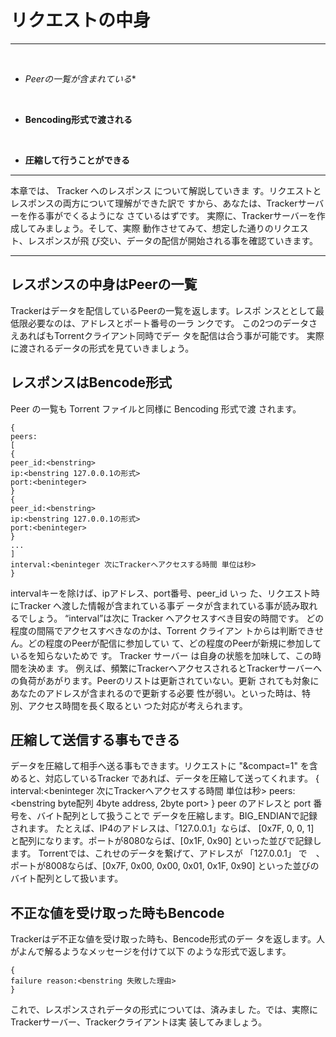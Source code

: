 # リクエストの中身
<hr>
<br>

* *Peerの一覧が含まれている**

<br>

* **Bencoding形式で渡される**

<br>

* **圧縮して行うことができる**


<hr>

本章では、 Tracker へのレスポンス について解説していきま
す。リクエストとレスポンスの両方について理解ができた訳で
すから、あなたは、Trackerサーバーを作る事がでくるようにな
さているはずです。
実際に、Trackerサーバーを作成してみましょう。そして、実際
動作させてみて、想定した通りのリクエスト、レスポンスが飛
び交い、データの配信が開始される事を確認ていきます。

<hr>

## レスポンスの中身はPeerの一覧
Trackerはデータを配信しているPeerの一覧を返します。レスポ
ンスととして最低限必要なのは、アドレスとポート番号の一ラ
ンクです。
この2つのデータさえあればもTorrentクライアント同時でデー
タを配信は合う事が可能です。
実際に渡されるデータの形式を見ていきましょう。


## レスポンスはBencode形式
Peer の一覧も Torrent ファイルと同様に Bencoding 形式で渡
されます。

```
{
peers:
[
{
peer_id:<benstring>
ip:<benstring 127.0.0.1の形式>
port:<beninteger>
}
{
peer_id:<benstring>
ip:<benstring 127.0.0.1の形式>
port:<beninteger>
}
...
]
interval:<beninteger 次にTrackerへアクセスする時間 単位は秒>
}
```

intervalキーを除けば、ipアドレス、port番号、peer_id いっ
た、リクエスト時にTracker へ渡した情報が含まれている事デ
ータが含まれている事が読み取れるでしょう。
“interval”は次に Tracker へアクセスすべき目安の時間です。
どの程度の間隔でアクセスすべきなのかは、Torrent クライアン
トからは判断できせん。どの程度のPeerが配信に参加してい
て、どの程度のPeerが新規に参加しているを知らないためで
す。
Tracker サーバー は自身の状態を加味して、この時間を決めま
す。
例えば、頻繁にTrackerへアクセスされるとTrackerサーバーへ
の負荷があがります。Peerのリストは更新されていない。更新
されても対象にあなたのアドレスが含まれるので更新する必要
性が弱い。といった時は、特別、アクセス時間を長く取るとい
つた対応が考えられます。

## 圧縮して送信する事もできる

データを圧縮して相手へ送る事もできます。リクエストに
"&compact=1" を含めると、対応しているTracker
であれば、データを圧縮して送ってくれます。
{
interval:<beninteger 次にTrackerへアクセスする時間 単位は秒>
peers:<benstring byte配列 4byte address, 2byte port>
}
peer のアドレスと port 番号を、バイト配列として扱うことで
データを圧縮します。BIG_ENDIANで記録されます。
たとえば、IP4のアドレスは、「127.0.0.1」ならば、 [0x7F, 0,
0, 1]　と配列になります。ポートが8080ならば、[0x1F, 0x90]
といった並びで記録します。
Torrentでは、これせのデータを繋げて、アドレスが
「127.0.0.1」 で　、ポートが8008ならば、[0x7F, 0x00, 0x00,
0x01, 0x1F, 0x90] といった並びのバイト配列として扱います。

## 不正な値を受け取った時もBencode

Trackerはデ不正な値を受け取った時も、Bencode形式のデー
タを返します。人がよんで解るようなメッセージを付けて以下
のような形式で返します。

```
{
failure reason:<benstring 失敗した理由>
}
```

これで、レスポンスされデータの形式については、済みまし
た。では、実際にTrackerサーバー、Trackerクライアントほ実
装してみましょう。

